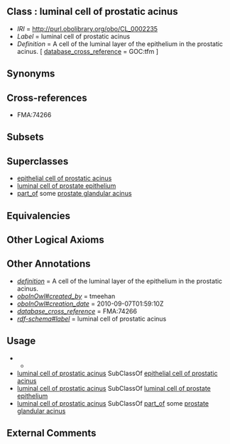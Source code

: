 
## Class : luminal cell of prostatic acinus

 * *IRI* = http://purl.obolibrary.org/obo/CL_0002235
 * *Label* = luminal cell of prostatic acinus
 * *Definition* = A cell of the luminal layer of the epithelium in the prostatic acinus. [ [database_cross_reference](../../ef/oboInOwl#hasDbXref.md) = GOC:tfm ]

## Synonyms


## Cross-references

 * FMA:74266

## Subsets


## Superclasses

 * [epithelial cell of prostatic acinus](../../CL/33/CL_0002233.md)
 * [luminal cell of prostate epithelium](../../CL/40/CL_0002340.md)
 * [part_of](../../BFO/50/BFO_0000050.md) some [prostate glandular acinus](../../UBERON/79/UBERON_0004179.md)

## Equivalencies


## Other Logical Axioms


## Other Annotations

 * *[definition](../../IAO/15/IAO_0000115.md)* = A cell of the luminal layer of the epithelium in the prostatic acinus.
 * *[oboInOwl#created_by](../../oboInOwl#created/by/oboInOwl#created_by.md)* = tmeehan
 * *[oboInOwl#creation_date](../../oboInOwl#creation/te/oboInOwl#creation_date.md)* = 2010-09-07T01:59:10Z
 * *[database_cross_reference](../../ef/oboInOwl#hasDbXref.md)* = FMA:74266
 * *[rdf-schema#label](../../el/rdf-schema#label.md)* = luminal cell of prostatic acinus

## Usage

 * -
 * [luminal cell of prostatic acinus](../../CL/35/CL_0002235.md) SubClassOf [epithelial cell of prostatic acinus](../../CL/33/CL_0002233.md)
 * [luminal cell of prostatic acinus](../../CL/35/CL_0002235.md) SubClassOf [luminal cell of prostate epithelium](../../CL/40/CL_0002340.md)
 * [luminal cell of prostatic acinus](../../CL/35/CL_0002235.md) SubClassOf [part_of](../../BFO/50/BFO_0000050.md) some [prostate glandular acinus](../../UBERON/79/UBERON_0004179.md)

## External Comments

